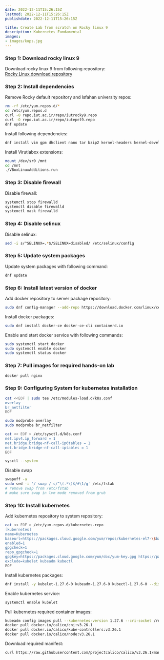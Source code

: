 ```yaml
---
date: 2022-12-11T15:26:15Z
lastmod: 2022-12-11T15:26:15Z
publishdate: 2022-12-11T15:26:15Z

title: Create Lab from scratch on Rocky linux 9
description: Kubernetes Fundamental
images:
- images/kops.jpg
---
```


[comment]: <> (# Create Lab from scratch)
### Step 1: Download rocky linux 9
Download rocky linux 9 from following repository:  
[Rocky Linux download repository](https://rockylinux.org/download)

### Step 2: Install dependencies
Remove Rocky default repository and Isfahan university repos:
```bash
rm -rf /etc/yum.repos.d/*
cd /etc/yum.repos.d
curl -O repo.iut.ac.ir/repo/iutrocky9.repo
curl -O repo.iut.ac.ir/repo/iutepel9.repo
dnf update
```

Install following dependencies:
```bash
dnf install vim gpm dhclient nano tar bzip2 kernel-headers kernel-devel open-vm-tools
```

Install Virutlabox extensions:
```bash
mount /dev/sr0 /mnt
cd /mnt
./VBoxLinuxAdditions.run
```

### Step 3: Disable firewall
Disable firewall:  
```bash
systemctl stop firewalld
systemctl disable firewalld
systemctl mask firewalld
```

### Step 4: Disable selinux
Disable selinux:  
```bash
sed -i s/^SELINUX=.*$/SELINUX=disabled/ /etc/selinux/config
```

### Step 5: Update system packages
Update system packages with following command:
```bash
dnf update
```

### Step 6: Install latest version of docker
Add docker repository to server package repository:
```bash
sudo dnf config-manager --add-repo https://download.docker.com/linux/centos/docker-ce.repo
```
Install docker packages:
```bash
sudo dnf install docker-ce docker-ce-cli containerd.io
```
Enable and start docker service with following commands:
```bash
sudo systemctl start docker
sudo systemctl enable docker
sudo systemctl status docker
```

### Step 7: Pull images for required hands-on lab
```bash
docker pull nginx
```

### Step 9: Configuring System for kubernetes installation
```bash
cat <<EOF | sudo tee /etc/modules-load.d/k8s.conf
overlay
br_netfilter
EOF

sudo modprobe overlay
sudo modprobe br_netfilter
```

```bash
cat << EOF > /etc/sysctl.d/k8s.conf
net.ipv4.ip_forward = 1
net.bridge.bridge-nf-call-ip6tables = 1
net.bridge.bridge-nf-call-iptables = 1
EOF
```

```bash
sysctl --system
```

Disable swap
```bash
swapoff -a
sudo sed -i '/ swap / s/^\(.*\)$/#\1/g' /etc/fstab
# remove swap from /etc/fstab
# make sure swap in lvm mode removed from grub
```

### Step 10: Install kubernetes
Add kubernetes repository to system repository:
```bash
cat << EOF > /etc/yum.repos.d/kubernetes.repo
[kubernetes]
name=Kubernetes
baseurl=https://packages.cloud.google.com/yum/repos/kubernetes-el7-\$basearch
enabled=1
gpgcheck=1
repo_gpgcheck=1
gpgkey=https://packages.cloud.google.com/yum/doc/yum-key.gpg https://packages.cloud.google.com/yum/doc/rpm-package-key.gpg
exclude=kubelet kubeadm kubectl
EOF
```

Install kubernetes packages:
```bash
dnf install -y kubelet-1.27.6-0 kubeadm-1.27.6-0 kubectl-1.27.6-0 --disableexcludes=kubernetes
```

Enable kubernetes service:
```bash
systemctl enable kubelet
```

Pull kubernetes required container images:
```bash
kubeadm config images pull --kubernetes-version 1.27.6 --cri-socket /run/cri-dockerd.sock
docker pull docker.io/calico/cni:v3.26.1
docker pull docker.io/calico/kube-controllers:v3.26.1
docker pull docker.io/calico/node:v3.26.1
```

Download required manifest:
```bash
curl https://raw.githubusercontent.com/projectcalico/calico/v3.26.1/manifests/calico.yaml -O
```